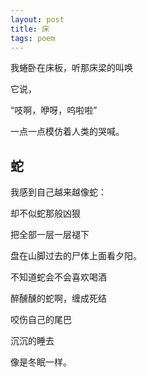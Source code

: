 ```yaml
---
layout: post
title: 床
tags: poem
---
```


我蜷卧在床板，听那床梁的叫唤  

它说，  

“吱啊，咿呀，呜啦啦”

一点一点模仿着人类的哭喊。

## 蛇

我感到自己越来越像蛇：

却不似蛇那般凶狠

把全部一层一层褪下

盘在山脚过去的尸体上面看夕阳。

不知道蛇会不会喜欢喝酒

醉醺醺的蛇啊，缠成死结

咬伤自己的尾巴

沉沉的睡去

像是冬眠一样。
